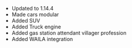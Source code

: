 - Updated to 1.14.4
- Made cars modular
- Added SUV
- Added Truck engine
- Added gas station attendant villager profession
- Added WAILA integration